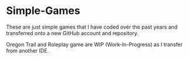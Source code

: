 # Simple-Games
These are just simple games that I have coded over the past years and transferred onto a new GitHub account and repository. 

Oregon Trail and Roleplay game are WIP (Work-In-Progress) as I transfer from another IDE.
